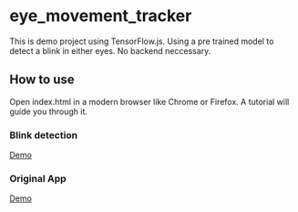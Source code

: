 # eye_movement_tracker

This is demo project using TensorFlow.js. Using a pre trained model to detect a blink in either eyes. No backend neccessary.

## How to use

Open index.html in a modern browser like Chrome or Firefox. A tutorial will
guide you through it.

### Blink detection

[Demo](https://no-blinking.herokuapp.com/index.html)


### Original App

[Demo](https://cpury.github.io/lookie-lookie/)
